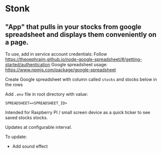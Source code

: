 # Stonk

## "App" that pulls in your stocks from google spreadsheet and displays them conveniently on a page.

To use, add in service account credentials: Follow https://theoephraim.github.io/node-google-spreadsheet/#/getting-started/authentication
Google spreadsheet usage: https://www.npmjs.com/package/google-spreadsheet

Create Google spreadsheet with column called `stocks` and stocks below in the rows

Add `.env` file in root directory with value:
```
SPREADSHEET=<SPREADSHEET_ID>
```

Intended for Raspberry PI / small screen device as a quick ticker to see saved stocks stocks.

Updates at configurable interval.

To update:
- Add sound effect